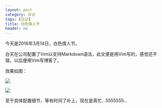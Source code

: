 ```yaml
---
layout: post
category: 日记
tags: [日记]
title: 白色情人节
header: no
---
```


今天是2016年3月14日，白色情人节。

白天在公司配置了Vim以支持Markdown语法，此文便是用Vim写的，感觉还不错，以后便用Vim写博客了。

效果如图：

<a href="#" data-reveal-id="videoModal">![]({{site.url}}/images/vim_markdown_sample1.jpg)</a>

<a href="#" data-reveal-id="videoModal">![]({{site.url}}/images/vim_markdown_sample2.jpg)</a>

至于具体配置细节，等有时间了补上，现在是真忙...5555555...
